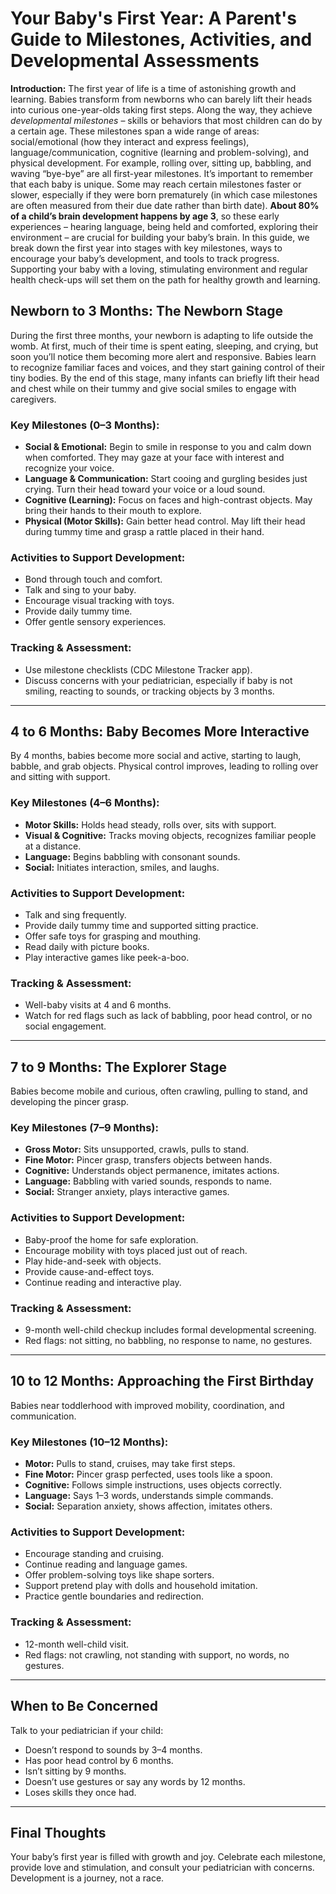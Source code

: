 # Your Baby's First Year: A Parent's Guide to Milestones, Activities, and Developmental Assessments

**Introduction:** The first year of life is a time of astonishing growth and learning. Babies transform from newborns who can barely lift their heads into curious one-year-olds taking first steps. Along the way, they achieve *developmental milestones* – skills or behaviors that most children can do by a certain age. These milestones span a wide range of areas: social/emotional (how they interact and express feelings), language/communication, cognitive (learning and problem-solving), and physical development. For example, rolling over, sitting up, babbling, and waving “bye-bye” are all first-year milestones. It’s important to remember that each baby is unique. Some may reach certain milestones faster or slower, especially if they were born prematurely (in which case milestones are often measured from their due date rather than birth date). **About 80% of a child’s brain development happens by age 3**, so these early experiences – hearing language, being held and comforted, exploring their environment – are crucial for building your baby’s brain. In this guide, we break down the first year into stages with key milestones, ways to encourage your baby’s development, and tools to track progress. Supporting your baby with a loving, stimulating environment and regular health check-ups will set them on the path for healthy growth and learning.

## Newborn to 3 Months: The Newborn Stage

During the first three months, your newborn is adapting to life outside the womb. At first, much of their time is spent eating, sleeping, and crying, but soon you’ll notice them becoming more alert and responsive. Babies learn to recognize familiar faces and voices, and they start gaining control of their tiny bodies. By the end of this stage, many infants can briefly lift their head and chest while on their tummy and give social smiles to engage with caregivers.

### Key Milestones (0–3 Months):
- **Social & Emotional:** Begin to smile in response to you and calm down when comforted. They may gaze at your face with interest and recognize your voice.
- **Language & Communication:** Start cooing and gurgling besides just crying. Turn their head toward your voice or a loud sound.
- **Cognitive (Learning):** Focus on faces and high-contrast objects. May bring their hands to their mouth to explore.
- **Physical (Motor Skills):** Gain better head control. May lift their head during tummy time and grasp a rattle placed in their hand.

### Activities to Support Development:
- Bond through touch and comfort.
- Talk and sing to your baby.
- Encourage visual tracking with toys.
- Provide daily tummy time.
- Offer gentle sensory experiences.

### Tracking & Assessment:
- Use milestone checklists (CDC Milestone Tracker app).
- Discuss concerns with your pediatrician, especially if baby is not smiling, reacting to sounds, or tracking objects by 3 months.

---

## 4 to 6 Months: Baby Becomes More Interactive

By 4 months, babies become more social and active, starting to laugh, babble, and grab objects. Physical control improves, leading to rolling over and sitting with support.

### Key Milestones (4–6 Months):
- **Motor Skills:** Holds head steady, rolls over, sits with support.
- **Visual & Cognitive:** Tracks moving objects, recognizes familiar people at a distance.
- **Language:** Begins babbling with consonant sounds.
- **Social:** Initiates interaction, smiles, and laughs.

### Activities to Support Development:
- Talk and sing frequently.
- Provide daily tummy time and supported sitting practice.
- Offer safe toys for grasping and mouthing.
- Read daily with picture books.
- Play interactive games like peek-a-boo.

### Tracking & Assessment:
- Well-baby visits at 4 and 6 months.
- Watch for red flags such as lack of babbling, poor head control, or no social engagement.

---

## 7 to 9 Months: The Explorer Stage

Babies become mobile and curious, often crawling, pulling to stand, and developing the pincer grasp.

### Key Milestones (7–9 Months):
- **Gross Motor:** Sits unsupported, crawls, pulls to stand.
- **Fine Motor:** Pincer grasp, transfers objects between hands.
- **Cognitive:** Understands object permanence, imitates actions.
- **Language:** Babbling with varied sounds, responds to name.
- **Social:** Stranger anxiety, plays interactive games.

### Activities to Support Development:
- Baby-proof the home for safe exploration.
- Encourage mobility with toys placed just out of reach.
- Play hide-and-seek with objects.
- Provide cause-and-effect toys.
- Continue reading and interactive play.

### Tracking & Assessment:
- 9-month well-child checkup includes formal developmental screening.
- Red flags: not sitting, no babbling, no response to name, no gestures.

---

## 10 to 12 Months: Approaching the First Birthday

Babies near toddlerhood with improved mobility, coordination, and communication.

### Key Milestones (10–12 Months):
- **Motor:** Pulls to stand, cruises, may take first steps.
- **Fine Motor:** Pincer grasp perfected, uses tools like a spoon.
- **Cognitive:** Follows simple instructions, uses objects correctly.
- **Language:** Says 1–3 words, understands simple commands.
- **Social:** Separation anxiety, shows affection, imitates others.

### Activities to Support Development:
- Encourage standing and cruising.
- Continue reading and language games.
- Offer problem-solving toys like shape sorters.
- Support pretend play with dolls and household imitation.
- Practice gentle boundaries and redirection.

### Tracking & Assessment:
- 12-month well-child visit.
- Red flags: not crawling, not standing with support, no words, no gestures.

---

## When to Be Concerned

Talk to your pediatrician if your child:
- Doesn’t respond to sounds by 3–4 months.
- Has poor head control by 6 months.
- Isn’t sitting by 9 months.
- Doesn’t use gestures or say any words by 12 months.
- Loses skills they once had.

---

## Final Thoughts

Your baby’s first year is filled with growth and joy. Celebrate each milestone, provide love and stimulation, and consult your pediatrician with concerns. Development is a journey, not a race.
